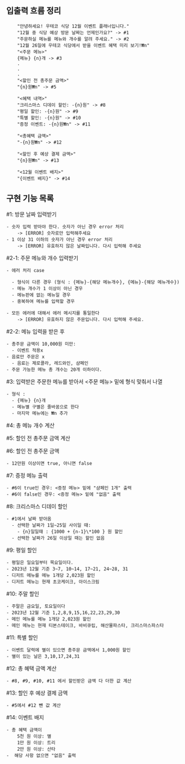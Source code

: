 ## 입출력 흐름 정리

        "안녕하세요! 우테코 식당 12월 이벤트 플래너입니다."
        "12월 중 식당 예상 방문 날짜는 언제인가요?" -> #1
        "주문하실 메뉴를 메뉴와 개수를 알려 주세요." -> #2
        "12월 26일에 우테코 식당에서 받을 이벤트 혜택 미리 보기!₩n"
        "<주문 메뉴>"
        {메뉴} {n}개 -> #3
        .
        .
        .
        "<할인 전 총주문 금액>"
        "{n}원₩n" -> #5

        "<혜택 내역>"
        "크리스마스 디데이 할인: -{n}원" -> #8
        "평일 할인: -{n}원" -> #9
        "특별 할인: -{n}원" -> #10
        "증정 이벤트: -{n}원₩n" -> #11

        "<총혜택 금액>"
        "-{n}원₩n" -> #12

        "<할인 후 예상 결제 금액>"
        "{n}원₩n" -> #13

        "<12월 이벤트 배지>"
        "{이벤트 배지}" -> #14

## 구현 기능 목록

#1: 방문 날짜 입력받기

    - 숫자 입력 받아야 한다. 숫자가 아닌 경우 error 처리
        -> [ERROR] 숫자로만 입력해주세요
    - 1 이상 31 이하의 숫자가 아닌 경우 error 처리
        -> [ERROR] 유효하지 않은 날짜입니다. 다시 입력해 주세요

#2-1: 주문 메뉴와 개수 입력받기

    - 에러 처리 case

      - 형식이 다른 경우 (형식 : {메뉴}-{해당 메뉴개수}, {메뉴}-{해당 메뉴개수})
      - 메뉴 개수가 1 이상이 아닌 경우
      - 메뉴판에 없는 메뉴일 경우
      - 중복하여 메뉴를 입력할 경우

    - 모든 에러에 대해서 에러 메시지를 통일한다
        -> [ERROR] 유효하지 않은 주문입니다. 다시 입력해 주세요.

#2-2: 메뉴 입력을 받은 후

    - 총주문 금액이 10,000원 미만:
      - 이벤트 적용x
    - 음료만 주문은 x
      - 음료는 제로콜라, 레드와인, 샴페인
    - 주문 가능한 메뉴 총 개수는 20개 이하이다.

#3: 입력받은 주문한 메뉴를 받아서 <주문 메뉴> 밑에 형식 맞춰서 나열

    - 형식 :
      - {메뉴} {n}개
      - 메뉴별 구별은 줄바꿈으로 한다
      - 마지막 메뉴에는 ₩n 추가

#4: 총 메뉴 개수 계산

#5: 할인 전 총주문 금액 계산

#6: 할인 전 총주문 금액

    - 12만원 이상이면 true, 아니면 false

#7: 증정 메뉴 출력

    - #6이 true인 경우: <증정 메뉴> 밑에 "샴페인 1개" 출력
    - #6이 false인 경우: <증정 메뉴> 밑에 "없음" 출력

#8: 크리스마스 디데이 할인

    - #1에서 날짜 받아옴
      - 선택한 날짜가 1일~25일 사이일 때:
        - {n}일일때 : {1000 + {n-1}\*100 } 원 할인
      - 선택한 날짜가 26일 이상일 때는 할인 없음

#9: 평일 할인

    - 평일은 일요일부터 목요일이다.
    - 2023년 12월 기준 3~7, 10~14, 17~21, 24~28, 31
    - 디저트 메뉴를 메뉴 1개당 2,023원 할인
    - 디저트 메뉴는 현재 초코케이크, 아이스크림

#10: 주말 할인

    - 주말은 금요일, 토요일이다
    - 2023년 12월 기준 1,2,8,9,15,16,22,23,29,30
    - 메인 메뉴를 메뉴 1개당 2,023원 할인
    - 메인 메뉴는 현재 티본스테이크, 바비큐립, 해산물파스타, 크리스마스파스타

#11: 특별 할인

    - 이벤트 달력에 별이 있으면 총주문 금액에서 1,000원 할인
    - 별이 있는 날은 3,10,17,24,31

#12: 총 혜택 금액 계산

    - #8, #9, #10, #11 에서 할인받은 금액 다 더한 값 계산

#13: 할인 후 예상 결제 금액

    - #5에서 #12 뺀 값 계산

#14: 이벤트 배지

    - 총 혜택 금액이
        5천 원 이상: 별
        1만 원 이상: 트리
        2만 원 이상: 산타
    -  해당 사항 없으면 "없음" 출력
